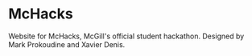 McHacks
=======

Website for McHacks, McGill's official student hackathon. Designed by Mark Prokoudine and Xavier Denis.
